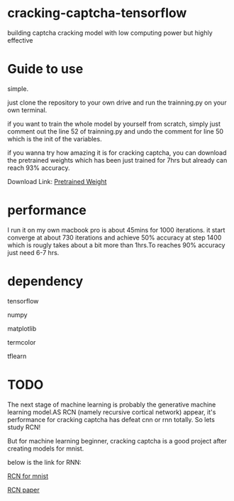 # cracking-captcha-tensorflow
building captcha cracking model with low computing power but highly effective

# Guide to use
simple.

just clone the repository to your own drive and run the trainning.py on your own terminal.

if you want to train the whole model by yourself from scratch, simply just comment out the line 52 of trainning.py and undo the comment for line 50 which is the init of the variables.

if you wanna try how amazing it is for cracking captcha, you can download the pretrained weights which has been just trained for 7hrs but already can reach 93% accuracy.

Download Link: [Pretrained Weight](https://drive.google.com/open?id=1R2brFB8ZuIGaDZnJG612cPN4lRw22jpN)


# performance
I run it on my own macbook pro is about 45mins for 1000 iterations. it start converge at about 730 iterations and achieve 50% accuracy at step 1400 which is rougly takes about a bit more than 1hrs.To reaches 90% accuracy just need 6-7 hrs.


# dependency
<p>tensorflow</p>
<p>numpy</p>
<p>matplotlib</p>
<p>termcolor</p>
<p>tflearn</p>

# TODO
The next stage of machine learning is probably the generative machine learning model.AS RCN (namely recursive cortical network) appear, it's performance for cracking captcha has defeat cnn or rnn totally. So lets study RCN!

But for machine learning beginner, cracking captcha is a good project after creating models for mnist. 

below is the link for RNN:

[RCN for mnist](https://github.com/vicariousinc/science_rcn)

[RCN paper](https://drive.google.com/open?id=1d9yZi0DYYtyY9BhunYZYBsBimBGD4S0y)
